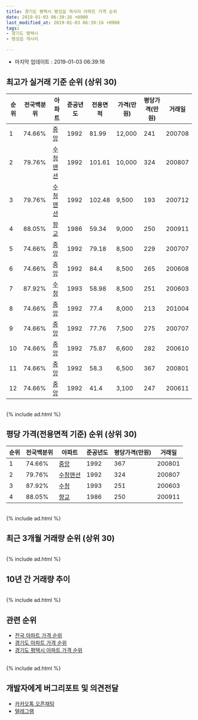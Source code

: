 ```yaml
---
title: 경기도 평택시 팽성읍 객사리 아파트 가격 순위
date: 2019-01-03 06:39:16 +0900
last_modified_at: 2019-01-03 06:39:16 +0900
tags:
- 경기도 평택시
- 팽성읍 객사리

---
```


* 마지막 업데이트 : 2019-01-03 06:39:16

## 최고가 실거래 기준 순위 (상위 30)


|순위|전국백분위|아파트|준공년도|전용면적|가격(만원)|평당가격(만원)|거래일|
|---|---|---|---|---|---|---|---|
|1|74.66%|[중앙](https://search.naver.com/search.naver?query=%EA%B2%BD%EA%B8%B0%EB%8F%84+%ED%8F%89%ED%83%9D%EC%8B%9C+%ED%8C%BD%EC%84%B1%EC%9D%8D+%EA%B0%9D%EC%82%AC%EB%A6%AC+%EC%A4%91%EC%95%99)|1992|81.99|12,000|241|200708|
|2|79.76%|[수청맨션](https://search.naver.com/search.naver?query=%EA%B2%BD%EA%B8%B0%EB%8F%84+%ED%8F%89%ED%83%9D%EC%8B%9C+%ED%8C%BD%EC%84%B1%EC%9D%8D+%EA%B0%9D%EC%82%AC%EB%A6%AC+%EC%88%98%EC%B2%AD%EB%A7%A8%EC%85%98)|1992|101.61|10,000|324|200807|
|3|79.76%|[수청맨션](https://search.naver.com/search.naver?query=%EA%B2%BD%EA%B8%B0%EB%8F%84+%ED%8F%89%ED%83%9D%EC%8B%9C+%ED%8C%BD%EC%84%B1%EC%9D%8D+%EA%B0%9D%EC%82%AC%EB%A6%AC+%EC%88%98%EC%B2%AD%EB%A7%A8%EC%85%98)|1992|102.48|9,500|193|200712|
|4|88.05%|[향교](https://search.naver.com/search.naver?query=%EA%B2%BD%EA%B8%B0%EB%8F%84+%ED%8F%89%ED%83%9D%EC%8B%9C+%ED%8C%BD%EC%84%B1%EC%9D%8D+%EA%B0%9D%EC%82%AC%EB%A6%AC+%ED%96%A5%EA%B5%90)|1986|59.34|9,000|250|200911|
|5|74.66%|[중앙](https://search.naver.com/search.naver?query=%EA%B2%BD%EA%B8%B0%EB%8F%84+%ED%8F%89%ED%83%9D%EC%8B%9C+%ED%8C%BD%EC%84%B1%EC%9D%8D+%EA%B0%9D%EC%82%AC%EB%A6%AC+%EC%A4%91%EC%95%99)|1992|79.18|8,500|229|200707|
|6|74.66%|[중앙](https://search.naver.com/search.naver?query=%EA%B2%BD%EA%B8%B0%EB%8F%84+%ED%8F%89%ED%83%9D%EC%8B%9C+%ED%8C%BD%EC%84%B1%EC%9D%8D+%EA%B0%9D%EC%82%AC%EB%A6%AC+%EC%A4%91%EC%95%99)|1992|84.4|8,500|265|200608|
|7|87.92%|[수청](https://search.naver.com/search.naver?query=%EA%B2%BD%EA%B8%B0%EB%8F%84+%ED%8F%89%ED%83%9D%EC%8B%9C+%ED%8C%BD%EC%84%B1%EC%9D%8D+%EA%B0%9D%EC%82%AC%EB%A6%AC+%EC%88%98%EC%B2%AD)|1993|58.98|8,500|251|200603|
|8|74.66%|[중앙](https://search.naver.com/search.naver?query=%EA%B2%BD%EA%B8%B0%EB%8F%84+%ED%8F%89%ED%83%9D%EC%8B%9C+%ED%8C%BD%EC%84%B1%EC%9D%8D+%EA%B0%9D%EC%82%AC%EB%A6%AC+%EC%A4%91%EC%95%99)|1992|77.4|8,000|213|201004|
|9|74.66%|[중앙](https://search.naver.com/search.naver?query=%EA%B2%BD%EA%B8%B0%EB%8F%84+%ED%8F%89%ED%83%9D%EC%8B%9C+%ED%8C%BD%EC%84%B1%EC%9D%8D+%EA%B0%9D%EC%82%AC%EB%A6%AC+%EC%A4%91%EC%95%99)|1992|77.76|7,500|275|200707|
|10|74.66%|[중앙](https://search.naver.com/search.naver?query=%EA%B2%BD%EA%B8%B0%EB%8F%84+%ED%8F%89%ED%83%9D%EC%8B%9C+%ED%8C%BD%EC%84%B1%EC%9D%8D+%EA%B0%9D%EC%82%AC%EB%A6%AC+%EC%A4%91%EC%95%99)|1992|75.87|6,600|282|200610|
|11|74.66%|[중앙](https://search.naver.com/search.naver?query=%EA%B2%BD%EA%B8%B0%EB%8F%84+%ED%8F%89%ED%83%9D%EC%8B%9C+%ED%8C%BD%EC%84%B1%EC%9D%8D+%EA%B0%9D%EC%82%AC%EB%A6%AC+%EC%A4%91%EC%95%99)|1992|58.3|6,500|367|200801|
|12|74.66%|[중앙](https://search.naver.com/search.naver?query=%EA%B2%BD%EA%B8%B0%EB%8F%84+%ED%8F%89%ED%83%9D%EC%8B%9C+%ED%8C%BD%EC%84%B1%EC%9D%8D+%EA%B0%9D%EC%82%AC%EB%A6%AC+%EC%A4%91%EC%95%99)|1992|41.4|3,100|247|200611|


<br>
{% include ad.html %}
<br>

## 평당 가격(전용면적 기준) 순위 (상위 30)


|순위|전국백분위|아파트|준공년도|평당가격(만원)|거래일|
|---|---|---|---|---|---|
|1|74.66%|[중앙](https://search.naver.com/search.naver?query=%EA%B2%BD%EA%B8%B0%EB%8F%84+%ED%8F%89%ED%83%9D%EC%8B%9C+%ED%8C%BD%EC%84%B1%EC%9D%8D+%EA%B0%9D%EC%82%AC%EB%A6%AC+%EC%A4%91%EC%95%99)|1992|367|200801|
|2|79.76%|[수청맨션](https://search.naver.com/search.naver?query=%EA%B2%BD%EA%B8%B0%EB%8F%84+%ED%8F%89%ED%83%9D%EC%8B%9C+%ED%8C%BD%EC%84%B1%EC%9D%8D+%EA%B0%9D%EC%82%AC%EB%A6%AC+%EC%88%98%EC%B2%AD%EB%A7%A8%EC%85%98)|1992|324|200807|
|3|87.92%|[수청](https://search.naver.com/search.naver?query=%EA%B2%BD%EA%B8%B0%EB%8F%84+%ED%8F%89%ED%83%9D%EC%8B%9C+%ED%8C%BD%EC%84%B1%EC%9D%8D+%EA%B0%9D%EC%82%AC%EB%A6%AC+%EC%88%98%EC%B2%AD)|1993|251|200603|
|4|88.05%|[향교](https://search.naver.com/search.naver?query=%EA%B2%BD%EA%B8%B0%EB%8F%84+%ED%8F%89%ED%83%9D%EC%8B%9C+%ED%8C%BD%EC%84%B1%EC%9D%8D+%EA%B0%9D%EC%82%AC%EB%A6%AC+%ED%96%A5%EA%B5%90)|1986|250|200911|


<br>
{% include ad.html %}
<br>

## 최근 3개월 거래량 순위 (상위 30)


<div style="width:100%;">
    <canvas id="deal_count_ranking" height="250"></canvas>
</div>


<script>
new Chart(document.getElementById("deal_count_ranking"), {
    type: 'horizontalBar',
    data: {
        labels: ['향교'],
        datasets: [{
            label: '실거래 수',
            data: [1],
            borderColor: "rgba(255, 0, 128, 1)",
            backgroundColor: "rgba(255, 0, 128, 0.5)",
            fill: false,
        }]
    },
    options: {
        responsive: true,
        title: {
            display: true,
            text: '최근 3개월 거래량 순위'
        },
        tooltips: {
            mode: 'index',
            intersect: false,
            callbacks: {
                title: function(tooltipItems, data) {
                    return "실거래 수:";
                },
                label: function(tooltipItem, data) {
                    return data.labels[tooltipItem.index] + ": " + tooltipItem.xLabel;
                }
            }
        },
        hover: {
            mode: 'nearest',
            intersect: true
        },
        scales: {
            xAxes: [{
                display: true,
                scaleLabel: {
                    display: true,
                    labelString: '실거래 수'
                },
                ticks: {
                    suggestedMin: 0,
                }
            }],
            yAxes: [{
                display: true,
                ticks: {
                    autoSkip: false,
                    callback: function(value, index, values) {
                        if (value.length > 15)
                            return value.substr(0, 13) + "...";
                        else
                            return value;
                    }
                },
                scaleLabel: {
                    display: false,
                }
            }]
        }
    }
});

</script>


<br>
{% include ad.html %}
<br>

## 10년 간 거래량 추이


<div style="width:100%;">
    <canvas id="deal_progress" height="250"></canvas>
</div>

<script>
new Chart(document.getElementById("deal_progress"), {
    type: 'line',
    data: {
        labels: ['200901','200902','200903','200904','200905','200906','200907','200908','200909','200910','200911','200912','201001','201002','201003','201004','201005','201006','201007','201008','201009','201010','201011','201012','201101','201102','201103','201104','201105','201106','201107','201108','201109','201110','201111','201112','201201','201202','201203','201204','201205','201206','201207','201208','201209','201210','201211','201212','201301','201302','201303','201304','201305','201306','201307','201308','201309','201310','201311','201312','201401','201402','201403','201404','201405','201406','201407','201408','201409','201410','201411','201412','201501','201502','201503','201504','201505','201506','201507','201508','201509','201510','201511','201512','201601','201602','201603','201604','201605','201606','201607','201608','201609','201610','201611','201612','201701','201702','201703','201704','201705','201706','201707','201708','201709','201710','201711','201712','201801','201802','201803','201804','201805','201806','201807','201808','201809','201810','201811','201812','201901'],
        datasets: [{
            label: '실거래 수',
            pointRadius: 1,
            data: [0, 0, 0, 1, 0, 0, 0, 0, 0, 1, 2, 1, 0, 1, 1, 2, 0, 0, 0, 1, 0, 0, 0, 0, 0, 0, 2, 0, 0, 0, 0, 0, 0, 1, 2, 1, 1, 0, 1, 1, 0, 1, 0, 0, 0, 0, 0, 0, 0, 0, 0, 1, 0, 0, 0, 0, 0, 0, 0, 0, 1, 2, 0, 1, 0, 2, 0, 0, 0, 0, 1, 0, 0, 0, 0, 2, 0, 0, 0, 0, 0, 0, 1, 0, 0, 0, 0, 0, 0, 0, 1, 1, 0, 0, 1, 0, 0, 0, 0, 0, 0, 0, 0, 1, 0, 1, 0, 0, 1, 0, 1, 1, 0, 0, 0, 0, 0, 0, 0, 1, 0],
            borderColor: "rgba(255, 201, 14, 1)",
            backgroundColor: "rgba(255, 201, 14, 0.5)",
            fill: true,
        }]
    },
    options: {
        responsive: true,
        title: {
            display: true,
            text: '10년간 거래량 추이'
        },
        tooltips: {
            mode: 'index',
            intersect: false,
        },
        hover: {
            mode: 'nearest',
            intersect: true
        },
        scales: {
            xAxes: [{
                display: true,
                scaleLabel: {
                    display: true,
                    labelString: '년/월'
                }
            }],
            yAxes: [{
                display: true,
                ticks: {
                    suggestedMin: 0,
                },
                scaleLabel: {
                    display: true,
                    labelString: '실거래 수'
                }
            }]
        }
    }
});

</script>


<br>
{% include ad.html %}
<br>

## 관련 순위

- [전국 아파트 가격 순위](https://inasie.github.io/apt-ranking/전국)
- [경기도 아파트 가격 순위](https://inasie.github.io/apt-ranking/경기도)
- [경기도 평택시 아파트 가격 순위](https://inasie.github.io/apt-ranking/경기도-평택시)


<br>
{% include ad.html %}
<br>

## 개발자에게 버그리포트 및 의견전달

- [카카오톡 오픈채팅](https://open.kakao.com/o/gLJUAP4)
- [텔레그램](https://t.me/inasie)

